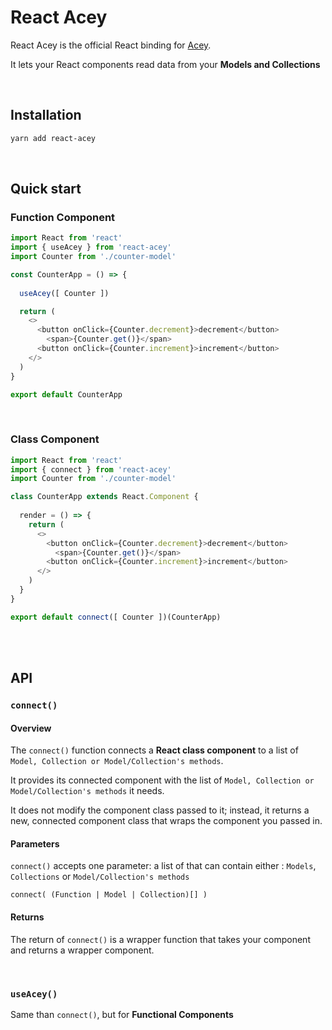 # React Acey

React Acey is the official React binding for [Acey](https://github.com/arysociety/acey). 

It lets your React components read data from your **Models and Collections**

<br />

## Installation

```sh
yarn add react-acey
```

<br />

## Quick start

### Function Component

```js
import React from 'react'
import { useAcey } from 'react-acey'
import Counter from './counter-model'

const CounterApp = () => {
  
  useAcey([ Counter ])

  return (
    <>
      <button onClick={Counter.decrement}>decrement</button>
        <span>{Counter.get()}</span>
      <button onClick={Counter.increment}>increment</button>
    </>
  )
}

export default CounterApp
```

<br />

### Class Component

```js
import React from 'react'
import { connect } from 'react-acey'
import Counter from './counter-model'

class CounterApp extends React.Component {
  
  render = () => {
    return (
      <>
        <button onClick={Counter.decrement}>decrement</button>
          <span>{Counter.get()}</span>
        <button onClick={Counter.increment}>increment</button>
      </>
    )
  }
}

export default connect([ Counter ])(CounterApp)
```

<br />

<br />

## API

### `connect()` 

#### Overview

The `connect()` function connects a **React class component** to a list of `Model, Collection or Model/Collection's methods`.

It provides its connected component with the list of `Model, Collection or Model/Collection's methods` it needs.

It does not modify the component class passed to it; instead, it returns a new, connected component class that wraps the component you passed in.

#### Parameters

`connect()` accepts one parameter: a list of that can contain either : `Models`, `Collections` or `Model/Collection's methods`
 
`connect( (Function | Model | Collection)[] )`

#### Returns

The return of `connect()` is a wrapper function that takes your component and returns a wrapper component.

<br />

### `useAcey()` 

Same than `connect()`, but for **Functional Components** 
